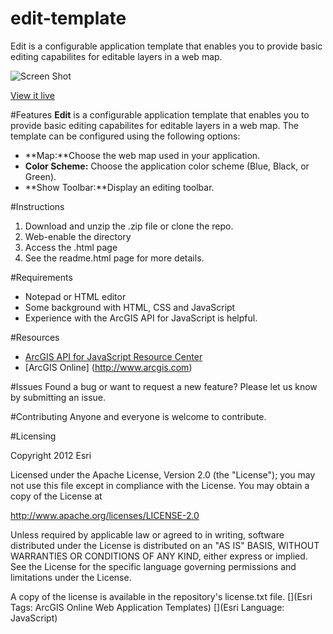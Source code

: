 edit-template
=============

Edit is a configurable application template that enables you to provide basic editing capabilites for editable layers in a web map.

![Screen Shot](https://dl.dropboxusercontent.com/u/24627279/screenshots/edit_th.jpg)

[View it live](http://www.arcgis.com/apps/Edit/index.html?webmap=25977874c66c4c0a8dcc181506c6fb45)


#Features
**Edit** is a configurable application template that enables you to provide basic editing capabilites for editable layers in a web map. The template can be configured using the following options:

- **Map:**Choose the web map used in your application.
- **Color Scheme:** Choose the application color scheme (Blue, Black, or Green).
- **Show Toolbar:**Display an editing toolbar.


#Instructions

1. Download and unzip the .zip file or clone the repo. 
2. Web-enable the directory
3. Access the .html page 
4. See the readme.html page for more details. 


#Requirements

- Notepad or HTML editor
- Some background with HTML, CSS and JavaScript
- Experience with the ArcGIS API for JavaScript is helpful. 

#Resources

- [ArcGIS API for JavaScript Resource Center](http://help.arcgis.com/en/webapi/javascript/arcgis/index.html)
- [ArcGIS Online] (http://www.arcgis.com)

#Issues
Found a bug or want to request a new feature? Please let us know by submitting an issue. 

#Contributing
Anyone and everyone is welcome to contribute. 

#Licensing 

Copyright 2012 Esri

Licensed under the Apache License, Version 2.0 (the "License"); you may not use this file except in compliance with the License. You may obtain a copy of the License at

http://www.apache.org/licenses/LICENSE-2.0

Unless required by applicable law or agreed to in writing, software distributed under the License is distributed on an "AS IS" BASIS, WITHOUT WARRANTIES OR CONDITIONS OF ANY KIND, either express or implied. See the License for the specific language governing permissions and limitations under the License.

A copy of the license is available in the repository's license.txt file.
[](Esri Tags: ArcGIS Online Web Application Templates) 
[](Esri Language: JavaScript)
